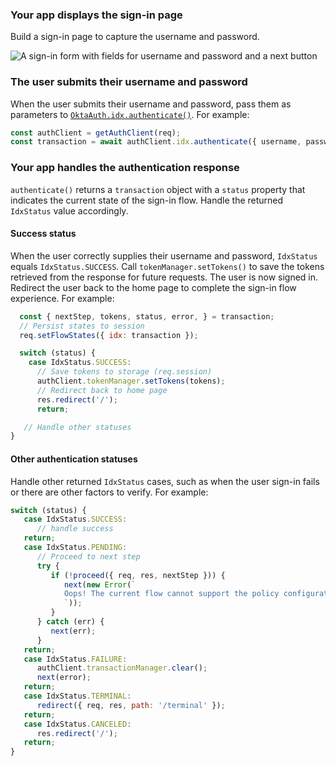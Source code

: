 ### Your app displays the sign-in page

Build a sign-in page to capture the username and password.

<div class="half wireframe-border">

![A sign-in form with fields for username and password and a next button](/img/wireframes/sign-in-form-username-password.png)

<!--

Source image: https://www.figma.com/file/YH5Zhzp66kGCglrXQUag2E/%F0%9F%93%8A-Updated-Diagrams-for-Dev-Docs?node-id=3398%3A36678&t=wzNwSZkdctajVush-1 sign-in-form-username-password
 -->

</div>

### The user submits their username and password

When the user submits their username and password, pass them as parameters to [`OktaAuth.idx.authenticate()`](https://github.com/okta/okta-auth-js/blob/master/docs/idx.md#idxauthenticate). For example:

```javascript
const authClient = getAuthClient(req);
const transaction = await authClient.idx.authenticate({ username, password });
```

### Your app handles the authentication response

`authenticate()` returns a `transaction` object with a `status` property that indicates the current state of the sign-in flow. Handle the returned `IdxStatus` value accordingly.

#### Success status

When the user correctly supplies their username and password, `IdxStatus` equals `IdxStatus.SUCCESS`. Call `tokenManager.setTokens()` to save the tokens retrieved from the response for future requests. The user is now signed in. Redirect the user back to the home page to complete the sign-in flow experience. For example:

```js
  const { nextStep, tokens, status, error, } = transaction;
  // Persist states to session
  req.setFlowStates({ idx: transaction });

  switch (status) {
    case IdxStatus.SUCCESS:
      // Save tokens to storage (req.session)
      authClient.tokenManager.setTokens(tokens);
      // Redirect back to home page
      res.redirect('/');
      return;

   // Handle other statuses
}
```

#### Other authentication statuses

Handle other returned `IdxStatus` cases, such as when the user sign-in fails or there are other factors to verify. For example:

```js
switch (status) {
   case IdxStatus.SUCCESS:
      // handle success
   return;
   case IdxStatus.PENDING:
      // Proceed to next step
      try {
         if (!proceed({ req, res, nextStep })) {
            next(new Error(`
            Oops! The current flow cannot support the policy configuration in your org.
            `));
         }
      } catch (err) {
         next(err);
      }
   return;
   case IdxStatus.FAILURE:
      authClient.transactionManager.clear();
      next(error);
   return;
   case IdxStatus.TERMINAL:
      redirect({ req, res, path: '/terminal' });
   return;
   case IdxStatus.CANCELED:
      res.redirect('/');
   return;
}
```
